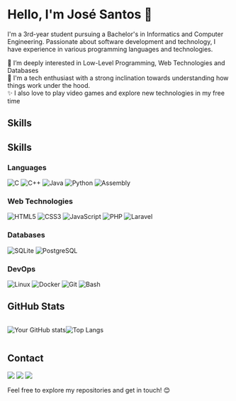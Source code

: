 # Hello, I'm José Santos 👋

I'm a 3rd-year student pursuing a Bachelor's in Informatics and Computer Engineering. Passionate about software development and technology, I have experience in various programming languages and technologies.

:telescope: I’m deeply interested in Low-Level Programming, Web Technologies and Databases <br />
:seedling: I'm a tech enthusiast with a strong inclination towards understanding how things work under the hood. <br />
:sparkles: I also love to play video games and explore new technologies in my free time <br />

## Skills

## Skills

### Languages
![C](https://img.shields.io/badge/-C-00599C?style=flat-square&logo=c)
![C++](https://img.shields.io/badge/-C++-00599C?style=flat-square&logo=c)
![Java](https://img.shields.io/badge/-Java-ED8B00?style=flat-square&logo=java&logoColor=white)
![Python](https://img.shields.io/badge/-Python-3776AB?style=flat-square&logo=python&logoColor=white)
![Assembly](https://img.shields.io/badge/-Assembly-654FF0?style=flat-square&logo=assemblyscript&logoColor=white)

### Web Technologies
![HTML5](https://img.shields.io/badge/-HTML5-E34F26?style=flat-square&logo=html5&logoColor=white)
![CSS3](https://img.shields.io/badge/-CSS3-1572B6?style=flat-square&logo=css3)
![JavaScript](https://img.shields.io/badge/-JavaScript-black?style=flat-square&logo=javascript)
![PHP](https://img.shields.io/badge/-PHP-777BB4?style=flat-square&logo=php&logoColor=white)
![Laravel](https://img.shields.io/badge/-Laravel-FF2D20?style=flat-square&logo=laravel&logoColor=white)

### Databases
![SQLite](https://img.shields.io/badge/-SQLite-003B57?style=flat-square&logo=sqlite&logoColor=white)
![PostgreSQL](https://img.shields.io/badge/-PostgreSQL-336791?style=flat-square&logo=postgresql)

### DevOps
![Linux](https://img.shields.io/badge/-Linux-FCC624?style=flat-square&logo=linux&logoColor=black)
![Docker](https://img.shields.io/badge/-Docker-black?style=flat-square&logo=docker)
![Git](https://img.shields.io/badge/-Git-black?style=flat-square&logo=git)
![Bash](https://img.shields.io/badge/-Bash-4EAA25?style=flat-square&logo=gnu-bash&logoColor=white)

## GitHub Stats

<div style="display: flex; flex-direction: row;">
  
  ![Your GitHub stats](https://github-readme-stats.vercel.app/api?username=jose03pedro&show_icons=true&hide_border=true&theme=catppuccin_mocha)
  
  ![Top Langs](https://github-readme-stats.vercel.app/api/top-langs/?username=jose03pedro&layout=compact&hide_border=true&theme=catppuccin_mocha)
  
</div>

## Contact

<a href="mailto:zepedrossantos@gmail.com" target="_blank"><img src="https://img.shields.io/badge/Email-zepedrossantos@gmail.com-teal?style=for-the-badge&color=8a73ac&logo=gmail"></a>
<a href="https://www.linkedin.com/in/jose03pedro" target="_blank"><img src="https://img.shields.io/badge/LinkedIn-José%20Santos-teal?style=for-the-badge&color=8a73ac&logo=linkedin"></a>
<a href="https://www.instagram.com/jose03pedro_" target="_blank"><img src="https://img.shields.io/badge/Instagram-@jose03pedro_-teal?style=for-the-badge&color=8a73ac&logo=instagram"></a>

Feel free to explore my repositories and get in touch! 😊